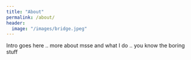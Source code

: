 ```yaml
---
title: "About"
permalink: /about/
header:
  image: "/images/bridge.jpeg"
---
```


Intro goes here .. more about msse and what I do .. you know the boring stuff
